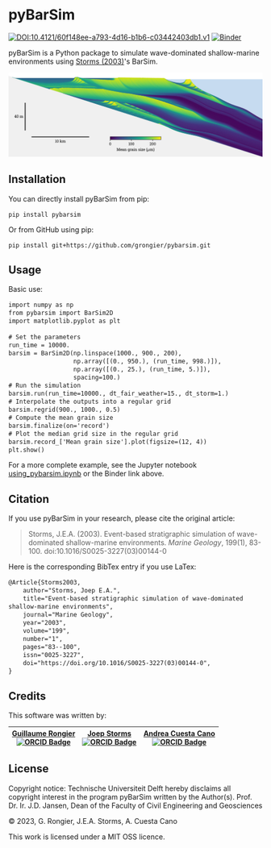 # pyBarSim

[![DOI:10.4121/60f148ee-a793-4d16-b1b6-c03442403db1.v1](http://img.shields.io/badge/DOI-10.4121/60f148ee--a793--4d16--b1b6--c03442403db1.v1-B31B1B.svg)](https://doi.org/10.4121/60f148ee-a793-4d16-b1b6-c03442403db1.v1) [![Binder](https://mybinder.org/badge_logo.svg)](https://mybinder.org/v2/gh/grongier/pybarsim/master?filepath=examples)

pyBarSim is a Python package to simulate wave-dominated shallow-marine environments using [Storms (2003)](https://doi.org/10.1016/S0025-3227(03)00144-0)'s BarSim.

![](https://raw.githubusercontent.com/grongier/pybarsim/master/image.jpg)

## Installation

You can directly install pyBarSim from pip:

    pip install pybarsim

Or from GitHub using pip:

    pip install git+https://github.com/grongier/pybarsim.git

## Usage

Basic use:

```
import numpy as np
from pybarsim import BarSim2D
import matplotlib.pyplot as plt

# Set the parameters
run_time = 10000.
barsim = BarSim2D(np.linspace(1000., 900., 200),
                  np.array([(0., 950.), (run_time, 998.)]),
                  np.array([(0., 25.), (run_time, 5.)]),
                  spacing=100.)
# Run the simulation
barsim.run(run_time=10000., dt_fair_weather=15., dt_storm=1.)
# Interpolate the outputs into a regular grid
barsim.regrid(900., 1000., 0.5)
# Compute the mean grain size
barsim.finalize(on='record')
# Plot the median grid size in the regular grid
barsim.record_['Mean grain size'].plot(figsize=(12, 4))
plt.show()
```

For a more complete example, see the Jupyter notebook [using_pybarsim.ipynb](examples/using_pybarsim.ipynb) or the Binder link above.

## Citation

If you use pyBarSim in your research, please cite the original article:

> Storms, J.E.A. (2003). Event-based stratigraphic simulation of wave-dominated shallow-marine environments. *Marine Geology*, 199(1), 83-100. doi:10.1016/S0025-3227(03)00144-0

Here is the corresponding BibTex entry if you use LaTex:

	@Article{Storms2003,
		author="Storms, Joep E.A.",
		title="Event-based stratigraphic simulation of wave-dominated shallow-marine environments",
		journal="Marine Geology",
		year="2003",
		volume="199",
		number="1",
		pages="83--100",
		issn="0025-3227",
		doi="https://doi.org/10.1016/S0025-3227(03)00144-0",
	}

## Credits

This software was written by:

| [Guillaume Rongier](https://github.com/grongier) <br>[![ORCID Badge](https://img.shields.io/badge/ORCID-A6CE39?logo=orcid&logoColor=fff&style=flat-square)](https://orcid.org/0000-0002-5910-6868)</br> | [Joep Storms](https://www.tudelft.nl/en/ceg/about-faculty/departments/geoscience-engineering/sections/applied-geology/staff/academic-staff/storms-jea) <br>[![ORCID Badge](https://img.shields.io/badge/ORCID-A6CE39?logo=orcid&logoColor=fff&style=flat-square)](https://orcid.org/0000-0002-8902-8493)</br> | [Andrea Cuesta Cano](https://www.tudelft.nl/citg/over-faculteit/afdelingen/geoscience-engineering/sections/applied-geology/staff/phd-students/cuesta-cano-a) <br>[![ORCID Badge](https://img.shields.io/badge/ORCID-A6CE39?logo=orcid&logoColor=fff&style=flat-square)](https://orcid.org/0000-0002-7017-6031)</br> |
| :---: | :---: | :---: |

## License

Copyright notice: Technische Universiteit Delft hereby disclaims all copyright interest in the program pyBarSim written by the Author(s). Prof. Dr. Ir. J.D. Jansen, Dean of the Faculty of Civil Engineering and Geosciences

&#169; 2023, G. Rongier, J.E.A. Storms, A. Cuesta Cano

This work is licensed under a MIT OSS licence.
